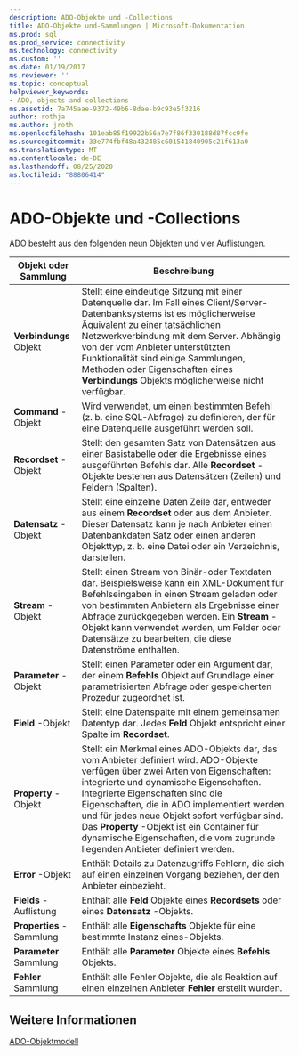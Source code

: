 ```yaml
---
description: ADO-Objekte und -Collections
title: ADO-Objekte und-Sammlungen | Microsoft-Dokumentation
ms.prod: sql
ms.prod_service: connectivity
ms.technology: connectivity
ms.custom: ''
ms.date: 01/19/2017
ms.reviewer: ''
ms.topic: conceptual
helpviewer_keywords:
- ADO, objects and collections
ms.assetid: 7a745aae-9372-49b6-8dae-b9c93e5f3216
author: rothja
ms.author: jroth
ms.openlocfilehash: 101eab85f19922b56a7e7f86f330188d87fcc9fe
ms.sourcegitcommit: 33e774fbf48a432485c601541840905c21f613a0
ms.translationtype: MT
ms.contentlocale: de-DE
ms.lasthandoff: 08/25/2020
ms.locfileid: "88806414"
---
```

# <a name="ado-objects-and-collections"></a>ADO-Objekte und -Collections
ADO besteht aus den folgenden neun Objekten und vier Auflistungen.  
  
|Objekt oder Sammlung|Beschreibung|  
|--------------------------|-----------------|  
|**Verbindungs** Objekt|Stellt eine eindeutige Sitzung mit einer Datenquelle dar. Im Fall eines Client/Server-Datenbanksystems ist es möglicherweise Äquivalent zu einer tatsächlichen Netzwerkverbindung mit dem Server. Abhängig von der vom Anbieter unterstützten Funktionalität sind einige Sammlungen, Methoden oder Eigenschaften eines **Verbindungs** Objekts möglicherweise nicht verfügbar.|  
|**Command** -Objekt|Wird verwendet, um einen bestimmten Befehl (z. b. eine SQL-Abfrage) zu definieren, der für eine Datenquelle ausgeführt werden soll.|  
|**Recordset** -Objekt|Stellt den gesamten Satz von Datensätzen aus einer Basistabelle oder die Ergebnisse eines ausgeführten Befehls dar. Alle **Recordset** -Objekte bestehen aus Datensätzen (Zeilen) und Feldern (Spalten).|  
|**Datensatz** -Objekt|Stellt eine einzelne Daten Zeile dar, entweder aus einem **Recordset** oder aus dem Anbieter. Dieser Datensatz kann je nach Anbieter einen Datenbankdaten Satz oder einen anderen Objekttyp, z. b. eine Datei oder ein Verzeichnis, darstellen.|  
|**Stream** -Objekt|Stellt einen Stream von Binär-oder Textdaten dar. Beispielsweise kann ein XML-Dokument für Befehlseingaben in einen Stream geladen oder von bestimmten Anbietern als Ergebnisse einer Abfrage zurückgegeben werden. Ein **Stream** -Objekt kann verwendet werden, um Felder oder Datensätze zu bearbeiten, die diese Datenströme enthalten.|  
|**Parameter** -Objekt|Stellt einen Parameter oder ein Argument dar, der einem **Befehls** Objekt auf Grundlage einer parametrisierten Abfrage oder gespeicherten Prozedur zugeordnet ist.|  
|**Field** -Objekt|Stellt eine Datenspalte mit einem gemeinsamen Datentyp dar. Jedes **Feld** Objekt entspricht einer Spalte im **Recordset**.|  
|**Property** -Objekt|Stellt ein Merkmal eines ADO-Objekts dar, das vom Anbieter definiert wird. ADO-Objekte verfügen über zwei Arten von Eigenschaften: integrierte und dynamische Eigenschaften. Integrierte Eigenschaften sind die Eigenschaften, die in ADO implementiert werden und für jedes neue Objekt sofort verfügbar sind. Das **Property** -Objekt ist ein Container für dynamische Eigenschaften, die vom zugrunde liegenden Anbieter definiert werden.|  
|**Error** -Objekt|Enthält Details zu Datenzugriffs Fehlern, die sich auf einen einzelnen Vorgang beziehen, der den Anbieter einbezieht.|  
|**Fields** -Auflistung|Enthält alle **Feld** Objekte eines **Recordsets** oder eines **Datensatz** -Objekts.|  
|**Properties** -Sammlung|Enthält alle **Eigenschafts** Objekte für eine bestimmte Instanz eines-Objekts.|  
|**Parameter** Sammlung|Enthält alle **Parameter** Objekte eines **Befehls** Objekts.|  
|**Fehler** Sammlung|Enthält alle Fehler Objekte, die als Reaktion auf einen einzelnen Anbieter **Fehler** erstellt wurden.|  
  
## <a name="see-also"></a>Weitere Informationen  
 [ADO-Objektmodell](../../reference/ado-api/ado-object-model.md)